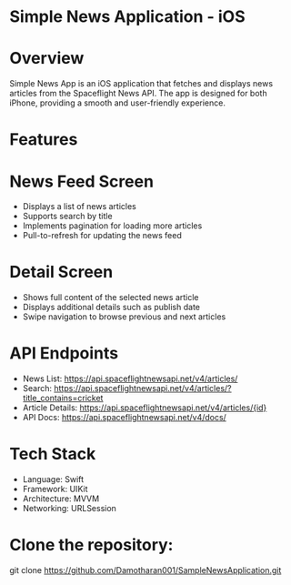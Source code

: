 # Simple News Application - iOS

# Overview

Simple News App is an iOS application that fetches and displays news articles from the Spaceflight News API. The app is designed for both iPhone, providing a smooth and user-friendly experience.

# Features

# News Feed Screen

- Displays a list of news articles
- Supports search by title
- Implements pagination for loading more articles
- Pull-to-refresh for updating the news feed

# Detail Screen

- Shows full content of the selected news article
- Displays additional details such as publish date
- Swipe navigation to browse previous and next articles

# API Endpoints

- News List: https://api.spaceflightnewsapi.net/v4/articles/
- Search: https://api.spaceflightnewsapi.net/v4/articles/?title_contains=cricket
- Article Details: https://api.spaceflightnewsapi.net/v4/articles/{id}
- API Docs: https://api.spaceflightnewsapi.net/v4/docs/

# Tech Stack

- Language: Swift
- Framework: UIKit
- Architecture: MVVM
- Networking: URLSession

# Clone the repository:

git clone https://github.com/Damotharan001/SampleNewsApplication.git
